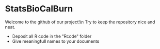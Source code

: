 # StatsBioCalBurn
Welcome to the github of our project!\n
Try to keep the repository nice and neat.
- Deposit all R code in the "Rcode" folder
- Give meaningfull names to your documents 
